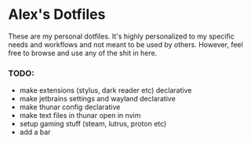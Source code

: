 # Alex's Dotfiles

These are my personal dotfiles. It's highly personalized to my specific needs
and workflows and not meant to be used by others. However, feel free to browse
and use any of the shit in here.

### TODO:

- make extensions (stylus, dark reader etc) declarative
- make jetbrains settings and wayland declarative
- make thunar config declarative
- make text files in thunar open in nvim
- setup gaming stuff (steam, lutrus, proton etc)
- add a bar
